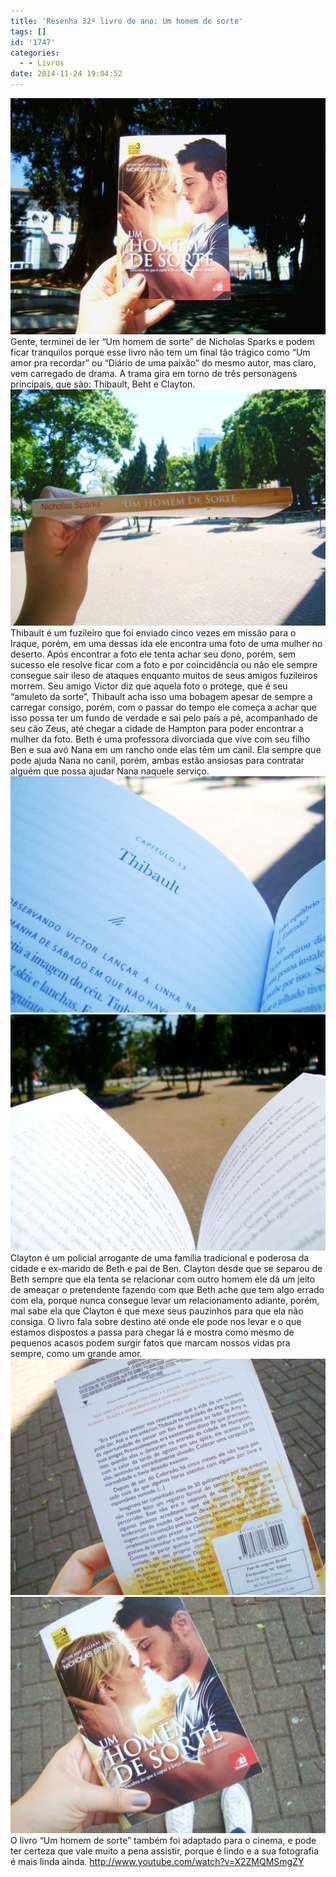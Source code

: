 ```yaml
---
title: 'Resenha 32º livro do ano: Um homem de sorte'
tags: []
id: '1747'
categories:
  - - Livros
date: 2014-11-24 19:04:52
---
```


[![Capa do livro Um homem de sorte de Nicholas Sparks ](/wp-content/uploads/2014/11/DSC03410-1024x768.jpg)](/wp-content/uploads/2014/11/DSC03410.jpg) Gente, terminei de ler “Um homem de sorte” de Nicholas Sparks e podem ficar tranquilos porque esse livro não tem um final tão trágico como “Um amor pra recordar” ou “Diário de uma paixão” do mesmo autor, mas claro, vem carregado de drama. A trama gira em torno de três personagens principais, que são: Thibault, Beht e Clayton. [![Lombada do livro Um homem de sorte de Nicholas Sparks ](/wp-content/uploads/2014/11/DSC03412-1024x768.jpg)](/wp-content/uploads/2014/11/DSC03412.jpg) Thibault é um fuzileiro que foi enviado cinco vezes em missão para o Iraque, porém, em uma dessas ida ele encontra uma foto de uma mulher no deserto. Após encontrar a foto ele tenta achar seu dono, porém, sem sucesso ele resolve ficar com a foto e por coincidência ou não ele sempre consegue sair ileso de ataques enquanto muitos de seus amigos fuzileiros morrem. Seu amigo Victor diz que aquela foto o protege, que é seu “amuleto da sorte”, Thibault acha isso uma bobagem apesar de sempre a carregar consigo, porém, com o passar do tempo ele começa a achar que isso possa ter um fundo de verdade e sai pelo país a pé, acompanhado de seu cão Zeus, até chegar a cidade de Hampton para poder encontrar a mulher da foto. Beth é uma professora divorciada que vive com seu filho Ben e sua avó Nana em um rancho onde elas têm um canil. Ela sempre que pode ajuda Nana no canil, porém, ambas estão ansiosas para contratar alguém que possa ajudar Nana naquele serviço. [![Página do livro Um homem de sorte](/wp-content/uploads/2014/11/DSC03418-1024x768.jpg)](/wp-content/uploads/2014/11/DSC03418.jpg)[![Páginas do livro Um homem de sorte](/wp-content/uploads/2014/11/DSC03417-1024x768.jpg)](/wp-content/uploads/2014/11/DSC03417.jpg) Clayton é um policial arrogante de uma família tradicional e poderosa da cidade e ex-marido de Beth e pai de Ben. Clayton desde que se separou de Beth sempre que ela tenta se relacionar com outro homem ele dá um jeito de ameaçar o pretendente fazendo com que Beth ache que tem algo errado com ela, porque nunca consegue levar um relacionamento adiante, porém, mal sabe ela que Clayton é que mexe seus pauzinhos para que ela não consiga. O livro fala sobre destino até onde ele pode nos levar e o que estamos dispostos a passa para chegar lá e mostra como mesmo de pequenos acasos podem surgir fatos que marcam nossos vidas pra sempre, como um grande amor. [![Contra-capa de Um homem de sorte](/wp-content/uploads/2014/11/DSC03411-1024x768.jpg)](/wp-content/uploads/2014/11/DSC03411.jpg)[![Capa do livro Um homem de sorte](/wp-content/uploads/2014/11/DSC03413-1024x768.jpg)](/wp-content/uploads/2014/11/DSC03413.jpg) O livro “Um homem de sorte” também foi adaptado para o cinema, e pode ter certeza que vale muito a pena assistir, porque é lindo e a sua fotografia é mais linda ainda. http://www.youtube.com/watch?v=X2ZMQMSmgZY
